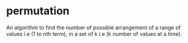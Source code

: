 # permutation
An algorithm to find the number of possible arrangement of a range of values i.e (1 to nth term), in a set of k i.e (k number of values at a time). 
